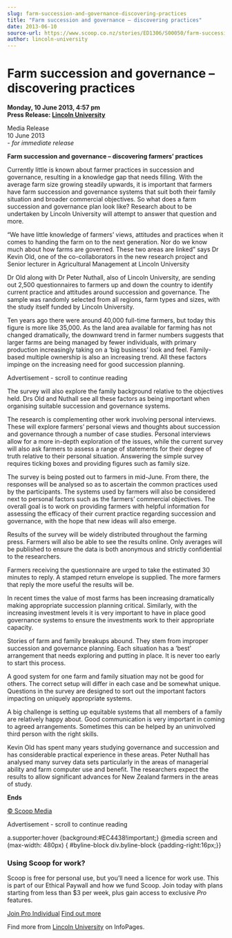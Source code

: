 ```yaml
---
slug: farm-succession-and-governance-discovering-practices
title: "Farm succession and governance – discovering practices"
date: 2013-06-10
source-url: https://www.scoop.co.nz/stories/ED1306/S00050/farm-succession-and-governance-discovering-practices.htm
author: lincoln-university
---
```

Farm succession and governance – discovering practices
======================================================

**Monday, 10 June 2013, 4:57 pm**  
**Press Release: [Lincoln University](https://info.scoop.co.nz/Lincoln_University)**

Media Release  
10 June 2013  
_\- for immediate release_

**Farm succession and governance – discovering farmers’ practices**

Currently little is known about farmer practices in succession and governance, resulting in a knowledge gap that needs filling. With the average farm size growing steadily upwards, it is important that farmers have farm succession and governance systems that suit both their family situation and broader commercial objectives. So what does a farm succession and governance plan look like? Research about to be undertaken by Lincoln University will attempt to answer that question and more.

“We have little knowledge of farmers’ views, attitudes and practices when it comes to handing the farm on to the next generation. Nor do we know much about how farms are governed. These two areas are linked” says Dr Kevin Old, one of the co-collaborators in the new research project and Senior lecturer in Agricultural Management at Lincoln University

Dr Old along with Dr Peter Nuthall, also of Lincoln University, are sending out 2,500 questionnaires to farmers up and down the country to identify current practice and attitudes around succession and governance. The sample was randomly selected from all regions, farm types and sizes, with the study itself funded by Lincoln University.

Ten years ago there were around 40,000 full-time farmers, but today this figure is more like 35,000. As the land area available for farming has not changed dramatically, the downward trend in farmer numbers suggests that larger farms are being managed by fewer individuals, with primary production increasingly taking on a ‘big business’ look and feel. Family-based multiple ownership is also an increasing trend. All these factors impinge on the increasing need for good succession planning.

Advertisement - scroll to continue reading





The survey will also explore the family background relative to the objectives held. Drs Old and Nuthall see all these factors as being important when organising suitable succession and governance systems.

The research is complementing other work involving personal interviews. These will explore farmers’ personal views and thoughts about succession and governance through a number of case studies. Personal interviews allow for a more in-depth exploration of the issues, while the current survey will also ask farmers to assess a range of statements for their degree of truth relative to their personal situation. Answering the simple survey requires ticking boxes and providing figures such as family size.

The survey is being posted out to farmers in mid-June. From there, the responses will be analysed so as to ascertain the common practices used by the participants. The systems used by farmers will also be considered next to personal factors such as the farmers’ commercial objectives. The overall goal is to work on providing farmers with helpful information for assessing the efficacy of their current practice regarding succession and governance, with the hope that new ideas will also emerge.

Results of the survey will be widely distributed throughout the farming press. Farmers will also be able to see the results online. Only averages will be published to ensure the data is both anonymous and strictly confidential to the researchers.

Farmers receiving the questionnaire are urged to take the estimated 30 minutes to reply. A stamped return envelope is supplied. The more farmers that reply the more useful the results will be.

In recent times the value of most farms has been increasing dramatically making appropriate succession planning critical. Similarly, with the increasing investment levels it is very important to have in place good governance systems to ensure the investments work to their appropriate capacity.

Stories of farm and family breakups abound. They stem from improper succession and governance planning. Each situation has a ‘best’ arrangement that needs exploring and putting in place. It is never too early to start this process.

A good system for one farm and family situation may not be good for others. The correct setup will differ in each case and be somewhat unique. Questions in the survey are designed to sort out the important factors impacting on uniquely appropriate systems.

A big challenge is setting up equitable systems that all members of a family are relatively happy about. Good communication is very important in coming to agreed arrangements. Sometimes this can be helped by an uninvolved third person with the right skills.

Kevin Old has spent many years studying governance and succession and has considerable practical experience in these areas. Peter Nuthall has analysed many survey data sets particularly in the areas of managerial ability and farm computer use and benefit. The researchers expect the results to allow significant advances for New Zealand farmers in the areas of study.

**Ends**

[© Scoop Media](http://www.scoop.co.nz/about/terms.html)  

Advertisement - scroll to continue reading



a.supporter:hover {background:#EC4438!important;} @media screen and (max-width: 480px) { #byline-block div.byline-block {padding-right:16px;}}

### Using Scoop for work?

Scoop is free for personal use, but you’ll need a licence for work use. This is part of our Ethical Paywall and how we fund Scoop. Join today with plans starting from less than $3 per week, plus gain access to exclusive _Pro_ features.  
  
[Join Pro Individual](https://pro.scoop.co.nz/Individual/?from=ProIn24) [Find out more](https://pro.scoop.co.nz/using-scoop-for-work/?from=ProIn24)

Find more from [Lincoln University](https://info.scoop.co.nz/Lincoln_University) on InfoPages.